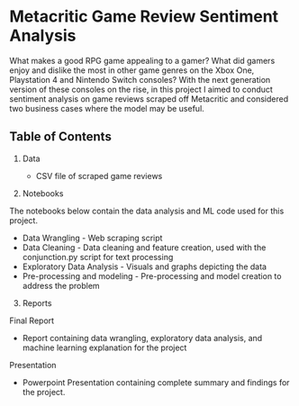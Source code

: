 # Metacritic Game Review Sentiment Analysis
What makes a good RPG game appealing to a gamer? What did gamers enjoy and dislike the most in other game genres on the Xbox One, Playstation 4 and Nintendo Switch consoles? With the next generation version of these consoles on the rise, in this project I aimed to conduct sentiment analysis on game reviews scraped off Metacritic and considered two business cases where the model may be useful.

## Table of Contents
1. Data
    * CSV file of scraped game reviews

2. Notebooks
 
The notebooks below contain the data analysis and ML code used for this project.
 
 * Data Wrangling - Web scraping script
 * Data Cleaning - Data cleaning and feature creation, used with the conjunction.py script for text processing
 * Exploratory Data Analysis - Visuals and graphs depicting the data
 * Pre-processing and modeling - Pre-processing and model creation to address the problem

3. Reports
 
Final Report
 
 * Report containing data wrangling, exploratory data analysis, and machine learning explanation for the project
 
 Presentation
 
 * Powerpoint Presentation containing complete summary and findings for the project.
